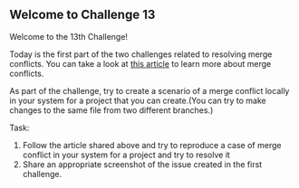## Welcome to Challenge 13

Welcome to the 13th Challenge!

Today is the first part of the two challenges related to resolving merge conflicts. You can take a look at [this article](https://www.atlassian.com/git/tutorials/using-branches/merge-conflicts) to learn more about merge conflicts. 

As part of the challenge, try to create a scenario of a merge conflict locally in your system for a project that you can create.(You can try to make changes to the same file from two different branches.)

Task: 
1. Follow the article shared above and try to reproduce a case of merge conflict in your system for a project and try to resolve it 
2. Share an appropriate screenshot of the issue created in the first challenge.
